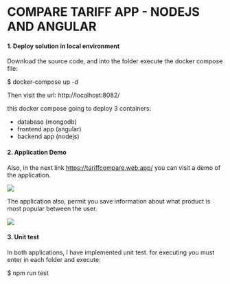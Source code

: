 # COMPARE TARIFF APP - NODEJS AND ANGULAR

#### **1.  Deploy solution in local environment**
Download the source code, and into the folder execute the docker compose file:

$ docker-compose up -d

Then visit the url: http://localhost:8082/

this docker compose going to deploy 3 containers:
- database (mongodb)
- frontend app (angular)
- backend app (nodejs)


#### **2. Application Demo**
Also, in the next link https://tariffcompare.web.app/  you can visit a demo of the application.

![](https://i.imgur.com/5yZJIiS.png)

The application also, permit you save information about what product is most popular between the user.

![](https://i.imgur.com/glhrf5F.png)

#### **3. Unit test**
In both applications, I have implemented unit test. for executing you must enter in each folder and execute: 

$ npm run test 